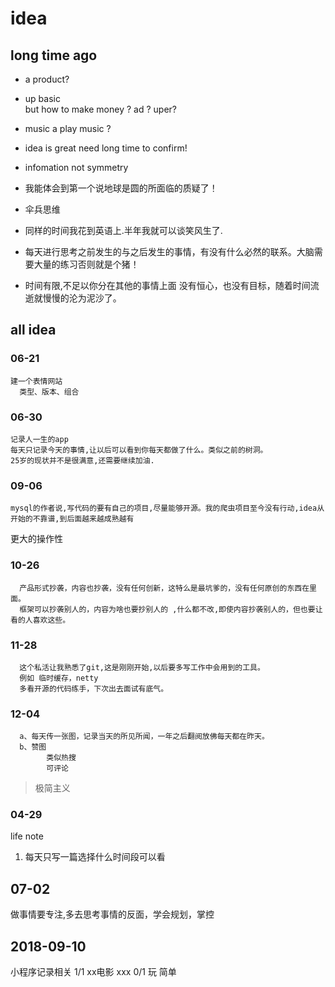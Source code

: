 # idea 

## long time ago
* a product?  

* up basic   
   but how to make money ? ad ? uper?
 
* music 
   a play music ?
  
 * idea is great need long time to confirm!

 *  infomation  not symmetry
   
 * 我能体会到第一个说地球是圆的所面临的质疑了！

 * 伞兵思维
   
 * 同样的时间我花到英语上.半年我就可以谈笑风生了.
    
 * 每天进行思考之前发生的与之后发生的事情，有没有什么必然的联系。大脑需要大量的练习否则就是个猪！



* 时间有限,不足以你分在其他的事情上面
  没有恒心，也没有目标，随着时间流逝就慢慢的沦为泥沙了。  


## all idea
### 06-21 
    建一个表情网站    
      类型、版本、组合

### 06-30
    记录人一生的app
    每天只记录今天的事情,让以后可以看到你每天都做了什么。类似之前的树洞。
    25岁的现状并不是很满意,还需要继续加油.

###  09-06
    mysql的作者说,写代码的要有自己的项目,尽量能够开源。我的爬虫项目至今没有行动,idea从开始的不靠谱,到后面越来越成熟越有
 更大的操作性

### 10-26
      产品形式抄袭，内容也抄袭，没有任何创新，这特么是最坑爹的，没有任何原创的东西在里面。
      框架可以抄袭别人的，内容为啥也要抄别人的 ,什么都不改,即使内容抄袭别人的，但也要让看的人喜欢这些。
          
### 11-28 
      这个私活让我熟悉了git,这是刚刚开始,以后要多写工作中会用到的工具。
      例如 临时缓存，netty 
      多看开源的代码练手，下次出去面试有底气。 
      
### 12-04
      a、每天传一张图，记录当天的所见所闻，一年之后翻阅放佛每天都在昨天。
      b、赞图
            类似热搜
            可评论

> 极简主义

### 04-29
   life note 
1. 每天只写一篇选择什么时间段可以看
             
 
## 07-02 
   做事情要专注,多去思考事情的反面，学会规划，掌控
 
## 2018-09-10
   小程序记录相关 1/1 xx电影  xxx 0/1 玩
   简单
   


